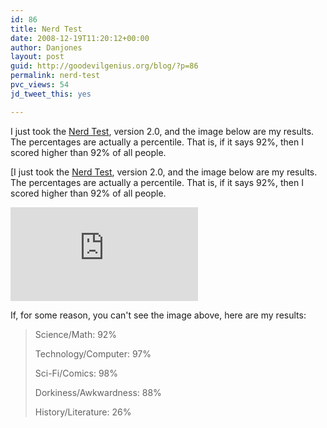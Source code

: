 ```yaml
---
id: 86
title: Nerd Test
date: 2008-12-19T11:20:12+00:00
author: Danjones
layout: post
guid: http://goodevilgenius.org/blog/?p=86
permalink: nerd-test
pvc_views: 54
jd_tweet_this: yes

---
```

I just took the [Nerd Test](http://www.nerdtests.com/), version 2.0, and the image below are my results. The percentages are actually a percentile. That is, if it says 92%, then I scored higher than 92% of all people.

[I just took the [Nerd Test](http://www.nerdtests.com/), version 2.0, and the image below are my results. The percentages are actually a percentile. That is, if it says 92%, then I scored higher than 92% of all people.

![Results](http://www.nerdtests.com/ft_nt2.php) 

If, for some reason, you can't see the image above, here are my results:

> Science/Math: 92%
>
> Technology/Computer: 97%
>
> Sci-Fi/Comics: 98%
>
> Dorkiness/Awkwardness: 88%
>
> History/Literature: 26%
